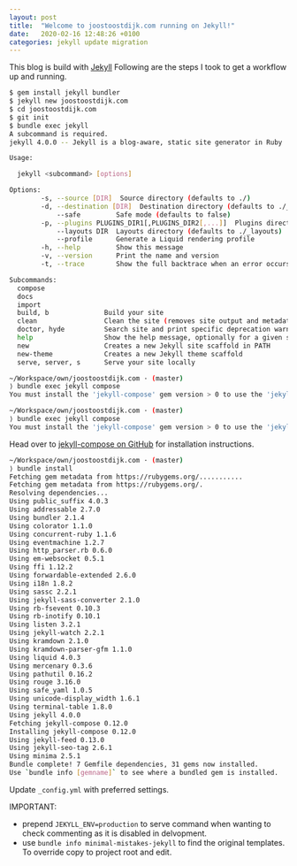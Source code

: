 ```yaml
---
layout: post
title:  "Welcome to joostoostdijk.com running on Jekyll!"
date:   2020-02-16 12:48:26 +0100
categories: jekyll update migration
---
```


This blog is build with [Jekyll](https://github.com/jekyll/jekyll)
Following are the steps I took to get a workflow up and running.

```bash
$ gem install jekyll bundler
$ jekyll new joostoostdijk.com
$ cd joostoostdijk.com
$ git init
$ bundle exec jekyll
A subcommand is required.
jekyll 4.0.0 -- Jekyll is a blog-aware, static site generator in Ruby

Usage:

  jekyll <subcommand> [options]

Options:
        -s, --source [DIR]  Source directory (defaults to ./)
        -d, --destination [DIR]  Destination directory (defaults to ./_site)
            --safe         Safe mode (defaults to false)
        -p, --plugins PLUGINS_DIR1[,PLUGINS_DIR2[,...]]  Plugins directory (defaults to ./_plugins)
            --layouts DIR  Layouts directory (defaults to ./_layouts)
            --profile      Generate a Liquid rendering profile
        -h, --help         Show this message
        -v, --version      Print the name and version
        -t, --trace        Show the full backtrace when an error occurs

Subcommands:
  compose
  docs
  import
  build, b              Build your site
  clean                 Clean the site (removes site output and metadata file) without building.
  doctor, hyde          Search site and print specific deprecation warnings
  help                  Show the help message, optionally for a given subcommand.
  new                   Creates a new Jekyll site scaffold in PATH
  new-theme             Creates a new Jekyll theme scaffold
  serve, server, s      Serve your site locally

~/Workspace/own/joostoostdijk.com · (master)
⟩ bundle exec jekyll compose
You must install the 'jekyll-compose' gem version > 0 to use the 'jekyll compose' command.

~/Workspace/own/joostoostdijk.com · (master)
⟩ bundle exec jekyll compose
You must install the 'jekyll-compose' gem version > 0 to use the 'jekyll compose' command.
```

Head over to [jekyll-compose on GitHub](https://github.com/jekyll/jekyll-compose) for installation instructions.
```bash
~/Workspace/own/joostoostdijk.com · (master)
⟩ bundle install
Fetching gem metadata from https://rubygems.org/...........
Fetching gem metadata from https://rubygems.org/.
Resolving dependencies...
Using public_suffix 4.0.3
Using addressable 2.7.0
Using bundler 2.1.4
Using colorator 1.1.0
Using concurrent-ruby 1.1.6
Using eventmachine 1.2.7
Using http_parser.rb 0.6.0
Using em-websocket 0.5.1
Using ffi 1.12.2
Using forwardable-extended 2.6.0
Using i18n 1.8.2
Using sassc 2.2.1
Using jekyll-sass-converter 2.1.0
Using rb-fsevent 0.10.3
Using rb-inotify 0.10.1
Using listen 3.2.1
Using jekyll-watch 2.2.1
Using kramdown 2.1.0
Using kramdown-parser-gfm 1.1.0
Using liquid 4.0.3
Using mercenary 0.3.6
Using pathutil 0.16.2
Using rouge 3.16.0
Using safe_yaml 1.0.5
Using unicode-display_width 1.6.1
Using terminal-table 1.8.0
Using jekyll 4.0.0
Fetching jekyll-compose 0.12.0
Installing jekyll-compose 0.12.0
Using jekyll-feed 0.13.0
Using jekyll-seo-tag 2.6.1
Using minima 2.5.1
Bundle complete! 7 Gemfile dependencies, 31 gems now installed.
Use `bundle info [gemname]` to see where a bundled gem is installed.
```
Update `_config.yml` with preferred settings.

IMPORTANT:

- prepend `JEKYLL_ENV=production` to serve command when wanting to check commenting as it is disabled in delvopment.
- use `bundle info minimal-mistakes-jekyll` to find the original templates. To override copy to project root and edit.


